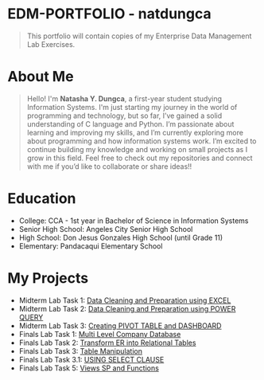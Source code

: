 # EDM-PORTFOLIO - natdungca
> This portfolio will contain copies of my Enterprise Data Management Lab Exercises.
# About Me
> Hello! I'm **Natasha Y. Dungca**, a first-year student studying Information Systems. I'm just starting my journey in the world of programming and technology, but so far, I’ve gained a solid understanding of C language and Python.
I’m passionate about learning and improving my skills, and I’m currently exploring more about programming and how information systems work. I’m excited to continue building my knowledge and working on small projects as I grow in this field. Feel free to check out my repositories and connect with me if you’d like to collaborate or share ideas!!
# Education
 * College: CCA - 1st year in Bachelor of Science in Information Systems
 * Senior High School: Angeles City Senior High School
 * High School: Don Jesus Gonzales High School (until Grade 11) 
 * Elementary: Pandacaqui Elementary School
# My Projects
* Midterm Lab Task 1: [Data Cleaning and Preparation using EXCEL](https://github.com/natdungca23/EDM-PORTFOLIO/tree/main/Midterm-Task%201) 
* Midterm Lab Task 2: [Data Cleaning and Preparation using POWER QUERY](https://github.com/natdungca23/EDM-PORTFOLIO/tree/main/Midterm%20Task%202)
* Midterm Lab Task 3: [Creating PIVOT TABLE and DASHBOARD](https://github.com/natdungca23/EDM-PORTFOLIO/tree/main/Midterm%20Task%203)
* Finals Lab Task 1: [Multi Level Company Database](https://github.com/natdungca23/EDM-PORTFOLIO/tree/main/Finals%20Task%201)
* Finals Lab Task 2: [Transform ER into Relational Tables](https://github.com/natdungca23/EDM-PORTFOLIO/tree/main/Finals%20Task%202)
* Finals Lab Task 3: [Table Manipulation](https://github.com/natdungca23/EDM-PORTFOLIO/tree/main/Finals%20Task%203)
* Finals Lab Task 3.1: [USING SELECT CLAUSE](https://github.com/natdungca23/EDM-PORTFOLIO/tree/main/Finals%20Task%203-1)
* Finals Lab Task 5: [Views SP and Functions](https://github.com/natdungca23/EDM-PORTFOLIO/tree/main/Final%20Lab%20Task%205)
